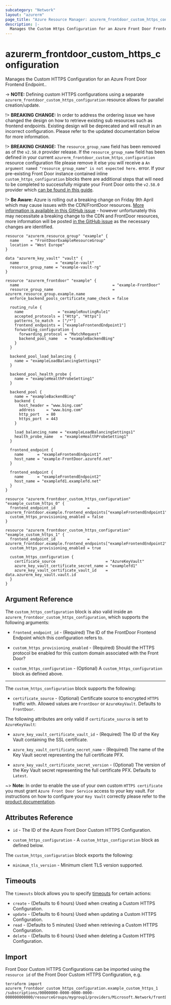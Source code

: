 ```yaml
---
subcategory: "Network"
layout: "azurerm"
page_title: "Azure Resource Manager: azurerm_frontdoor_custom_https_configuration"
description: |-
  Manages the Custom Https Configuration for an Azure Front Door Frontend Endpoint.
---
```


# azurerm_frontdoor_custom_https_configuration

Manages the Custom HTTPS Configuration for an Azure Front Door Frontend Endpoint..

-> **NOTE:** Defining custom HTTPS configurations using a separate `azurerm_frontdoor_custom_https_configuration` resource allows for parallel creation/update.

!> **BREAKING CHANGE:** In order to address the ordering issue we have changed the design on how to retrieve existing sub resources such as frontend endpoints. Existing design will be deprecated and will result in an incorrect configuration. Please refer to the updated documentation below for more information.

!> **BREAKING CHANGE:** The `resource_group_name` field has been removed as of the `v2.58.0` provider release. If the `resource_group_name` field has been defined in your current `azurerm_frontdoor_custom_https_configuration` resource configuration file please remove it else you will receive a `An argument named "resource_group_name" is not expected here.` error. If your pre-existing Front Door instance contained inline `custom_https_configuration` blocks there are additional steps that will need to be completed to successfully migrate your Front Door onto the `v2.58.0` provider which [can be found in this guide](../guides/2.58.0-frontdoor-upgrade-guide.html).

!> **Be Aware:** Azure is rolling out a breaking change on Friday 9th April which may cause issues with the CDN/FrontDoor resources. [More information is available in this GitHub issue](https://github.com/hashicorp/terraform-provider-azurerm/issues/11231) - however unfortunately this may necessitate a breaking change to the CDN and FrontDoor resources, more information will be posted [in the GitHub issue](https://github.com/hashicorp/terraform-provider-azurerm/issues/11231) as the necessary changes are identified.

```hcl
resource "azurerm_resource_group" "example" {
  name     = "FrontDoorExampleResourceGroup"
  location = "West Europe"
}

data "azurerm_key_vault" "vault" {
  name                = "example-vault"
  resource_group_name = "example-vault-rg"
}

resource "azurerm_frontdoor" "example" {
  name                                         = "example-FrontDoor"
  resource_group_name                          = azurerm_resource_group.example.name
  enforce_backend_pools_certificate_name_check = false

  routing_rule {
    name               = "exampleRoutingRule1"
    accepted_protocols = ["Http", "Https"]
    patterns_to_match  = ["/*"]
    frontend_endpoints = ["exampleFrontendEndpoint1"]
    forwarding_configuration {
      forwarding_protocol = "MatchRequest"
      backend_pool_name   = "exampleBackendBing"
    }
  }

  backend_pool_load_balancing {
    name = "exampleLoadBalancingSettings1"
  }

  backend_pool_health_probe {
    name = "exampleHealthProbeSetting1"
  }

  backend_pool {
    name = "exampleBackendBing"
    backend {
      host_header = "www.bing.com"
      address     = "www.bing.com"
      http_port   = 80
      https_port  = 443
    }

    load_balancing_name = "exampleLoadBalancingSettings1"
    health_probe_name   = "exampleHealthProbeSetting1"
  }

  frontend_endpoint {
    name      = "exampleFrontendEndpoint1"
    host_name = "example-FrontDoor.azurefd.net"
  }

  frontend_endpoint {
    name      = "exampleFrontendEndpoint2"
    host_name = "examplefd1.examplefd.net"
  }
}

resource "azurerm_frontdoor_custom_https_configuration" "example_custom_https_0" {
  frontend_endpoint_id              = azurerm_frontdoor.example.frontend_endpoints["exampleFrontendEndpoint1"]
  custom_https_provisioning_enabled = false
}

resource "azurerm_frontdoor_custom_https_configuration" "example_custom_https_1" {
  frontend_endpoint_id              = azurerm_frontdoor.example.frontend_endpoints["exampleFrontendEndpoint2"]
  custom_https_provisioning_enabled = true

  custom_https_configuration {
    certificate_source                      = "AzureKeyVault"
    azure_key_vault_certificate_secret_name = "examplefd1"
    azure_key_vault_certificate_vault_id    = data.azurerm_key_vault.vault.id
  }
}
```

## Argument Reference

The `custom_https_configuration` block is also valid inside an `azurerm_frontdoor_custom_https_configuration`, which supports the following arguments: 

* `frontend_endpoint_id` - (Required) The ID of the FrontDoor Frontend Endpoint which this configuration refers to.

* `custom_https_provisioning_enabled` - (Required) Should the HTTPS protocol be enabled for this custom domain associated with the Front Door?

* `custom_https_configuration` - (Optional) A `custom_https_configuration` block as defined above.

---

The `custom_https_configuration` block supports the following:

* `certificate_source` - (Optional) Certificate source to encrypted `HTTPS` traffic with. Allowed values are `FrontDoor` or `AzureKeyVault`. Defaults to `FrontDoor`.

The following attributes are only valid if `certificate_source` is set to `AzureKeyVault`:

* `azure_key_vault_certificate_vault_id` - (Required) The ID of the Key Vault containing the SSL certificate.

* `azure_key_vault_certificate_secret_name` - (Required) The name of the Key Vault secret representing the full certificate PFX.

* `azure_key_vault_certificate_secret_version` - (Optional) The version of the Key Vault secret representing the full certificate PFX. Defaults to `Latest`.

~> **Note:** In order to enable the use of your own custom `HTTPS certificate` you must grant `Azure Front Door Service` access to your key vault. For instructions on how to configure your `Key Vault` correctly please refer to the [product documentation](https://docs.microsoft.com/en-us/azure/frontdoor/front-door-custom-domain-https#option-2-use-your-own-certificate).


## Attributes Reference

* `id` - The ID of the Azure Front Door Custom HTTPS Configuration.

* `custom_https_configuration` - A `custom_https_configuration` block as defined below.

The `custom_https_configuration` block exports the following:

* `minimum_tls_version` - Minimum client TLS version supported.

## Timeouts

The `timeouts` block allows you to specify [timeouts](https://www.terraform.io/docs/configuration/resources.html#timeouts) for certain actions:

* `create` - (Defaults to 6 hours) Used when creating a Custom HTTPS Configuration.
* `update` - (Defaults to 6 hours) Used when updating a Custom HTTPS Configuration.
* `read` - (Defaults to 5 minutes) Used when retrieving a Custom HTTPS Configuration.
* `delete` - (Defaults to 6 hours) Used when deleting a Custom HTTPS Configuration.

## Import

Front Door Custom HTTPS Configurations can be imported using the `resource id` of the Front Door Custom HTTPS Configuration, e.g.

```shell
terraform import azurerm_frontdoor_custom_https_configuration.example_custom_https_1 /subscriptions/00000000-0000-0000-0000-000000000000/resourceGroups/mygroup1/providers/Microsoft.Network/frontDoors/frontdoor1/customHttpsConfiguration/endpoint1
```
